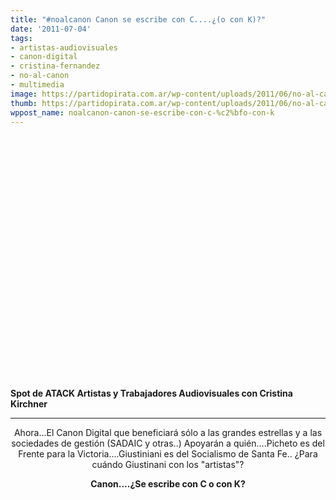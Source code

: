 ```yaml
---
title: "#noalcanon Canon se escribe con C....¿(o con K)?"
date: '2011-07-04'
tags:
- artistas-audiovisuales
- canon-digital
- cristina-fernandez
- no-al-canon
- multimedia
image: https://partidopirata.com.ar/wp-content/uploads/2011/06/no-al-canon-ok.png
thumb: https://partidopirata.com.ar/wp-content/uploads/2011/06/no-al-canon-ok-150x112.png
wppost_name: noalcanon-canon-se-escribe-con-c-%c2%bfo-con-k
---
```


<strong><object style="height: 390px; width: 640px;"><param name="movie" value="http://www.youtube.com/v/JeHRQgEKzYI?version=3" /><param name="allowFullScreen" value="true" /><param name="allowScriptAccess" value="always" /><embed type="application/x-shockwave-flash" width="640" height="390" src="http://www.youtube.com/v/JeHRQgEKzYI?version=3" allowfullscreen="true" allowscriptaccess="always"></embed></object></strong>

<strong>Spot de ATACK Artistas y Trabajadores Audiovisuales con Cristina Kirchner</strong>

<hr />
<p style="text-align: center;">Ahora...El Canon Digital que beneficiará sólo a las grandes estrellas y a las sociedades de gestión (SADAIC y otras..) Apoyarán a quién....Picheto es del Frente para la Victoria....Giustiniani es del Socialismo de Santa Fe.. ¿Para cuándo Giustinani con los "artistas"?</p>
<p style="text-align: center;"><strong>Canon....¿Se escribe con C o con K?</strong></p>
